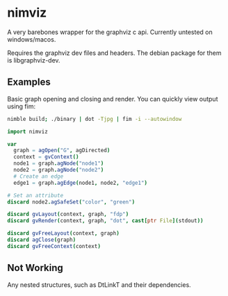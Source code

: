 # nimviz
A very barebones wrapper for the graphviz c api.
Currently untested on windows/macos.

Requires the graphviz dev files and headers.
The debian package for them is libgraphviz-dev.

## Examples

Basic graph opening and closing and render.
You can quickly view output using fim:
```bash
nimble build; ./binary | dot -Tjpg | fim -i --autowindow
```

```nim
import nimviz

var
  graph = agOpen("G", agDirected)
  context = gvContext()
  node1 = graph.agNode("node1")
  node2 = graph.agNode("node2")
  # Create an edge
  edge1 = graph.agEdge(node1, node2, "edge1")

# Set an attribute
discard node2.agSafeSet("color", "green")

discard gvLayout(context, graph, "fdp")
discard gvRender(context, graph, "dot", cast[ptr File](stdout))

discard gvFreeLayout(context, graph)
discard agClose(graph)
discard gvFreeContext(context)
```

## Not Working
Any nested structures, such as DtLinkT and their dependencies.